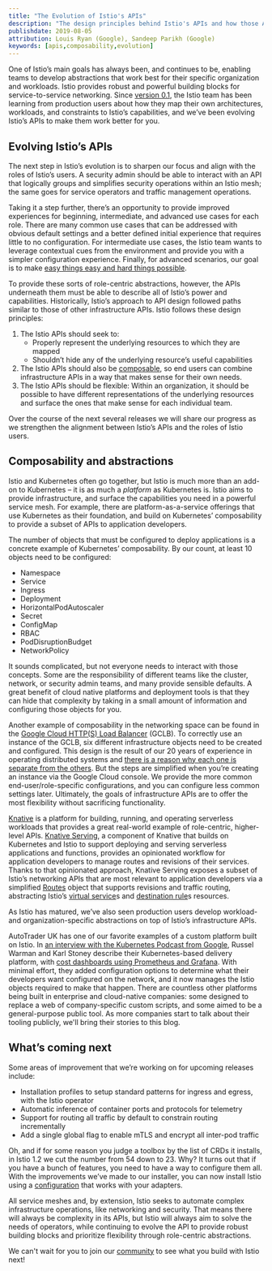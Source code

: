 ```yaml
---
title: "The Evolution of Istio's APIs"
description: "The design principles behind Istio's APIs and how those APIs are evolving."
publishdate: 2019-08-05
attribution: Louis Ryan (Google), Sandeep Parikh (Google)
keywords: [apis,composability,evolution]
---
```


One of Istio’s main goals has always been, and continues to be, enabling teams to develop abstractions that work best for their specific organization and workloads. Istio provides robust and powerful building blocks for service-to-service networking. Since [version 0.1](https://istio.io/blog/2017/0.1-announcement/), the Istio team has been learning from production users about how they map their own architectures, workloads, and constraints to Istio’s capabilities, and we’ve been evolving Istio’s APIs to make them work better for you.

## Evolving Istio’s APIs

The next step in Istio’s evolution is to sharpen our focus and align with the roles of Istio’s users. A security admin should be able to interact with an API that logically groups and simplifies security operations within an Istio mesh; the same goes for service operators and traffic management operations.

Taking it a step further, there’s an opportunity to provide improved experiences for beginning, intermediate, and advanced use cases for each role. There are many common use cases that can be addressed with obvious default settings and a better defined initial experience that requires little to no configuration. For intermediate use cases, the Istio team wants to leverage contextual cues from the environment and provide you with a simpler configuration experience. Finally, for advanced scenarios, our goal is to make [easy things easy and hard things possible](https://www.quora.com/What-is-the-origin-of-the-phrase-make-the-easy-things-easy-and-the-hard-things-possible).

To provide these sorts of role-centric abstractions, however, the APIs underneath them must be able to describe all of Istio’s power and capabilities. Historically, Istio’s approach to API design followed paths similar to those of other infrastructure APIs. Istio follows these design principles:

1. The Istio APIs should seek to:
    - Properly represent the underlying resources to which they are mapped
    - Shouldn’t hide any of the underlying resource’s useful capabilities
1. The Istio APIs should also be [composable](https://en.wikipedia.org/wiki/Composability), so end users can combine infrastructure APIs in a way that makes sense for their own needs.
1. The Istio APIs should be flexible: Within an organization, it should be possible to have different representations of the underlying resources and surface the ones that make sense for each individual team.

Over the course of the next several releases we will share our progress as we strengthen the alignment between Istio’s APIs and the roles of Istio users.

## Composability and abstractions

Istio and Kubernetes often go together, but Istio is much more than an add-on to Kubernetes – it is as much a _platform_ as Kubernetes is. Istio aims to provide infrastructure, and surface the capabilities you need in a powerful service mesh. For example, there are platform-as-a-service offerings that use Kubernetes as their foundation, and build on Kubernetes’ composability to provide a subset of APIs to application developers.

The number of objects that must be configured to deploy applications is a concrete example of Kubernetes’ composability. By our count, at least 10 objects need to be configured:

- Namespace
- Service 
- Ingress
- Deployment
- HorizontalPodAutoscaler
- Secret
- ConfigMap
- RBAC
- PodDisruptionBudget
- NetworkPolicy

It sounds complicated, but not everyone needs to interact with those concepts. Some are the responsibility of different teams like the cluster, network, or security admin teams, and many provide sensible defaults. A great benefit of cloud native platforms and deployment tools is that they can hide that complexity by taking in a small amount of information and configuring those objects for you.

Another example of composability in the networking space can be found in the [Google Cloud HTTP(S) Load Balancer](https://cloud.google.com/load-balancing/docs/https/) (GCLB). To correctly use an instance of the GCLB, six different infrastructure objects need to be created and configured. This design is the result of our 20 years of experience in operating distributed systems and [there is a reason why each one is separate from the others](https://www.youtube.com/watch?v=J5HJ1y6PeyE). But the steps are simplified when you’re creating an instance via the Google Cloud console. We provide the more common end-user/role-specific configurations, and you can configure less common settings later. Ultimately, the goals of infrastructure APIs are to offer the most flexibility without sacrificing functionality.

[Knative](http://knative.dev) is a platform for building, running, and operating serverless workloads that provides a great real-world example of role-centric, higher-level APIs. [Knative Serving](https://knative.dev/docs/serving/), a component of Knative that builds on Kubernetes and Istio to support deploying and serving serverless applications and functions, provides an opinionated workflow for application developers to manage routes and revisions of their services. Thanks to that opinionated approach, Knative Serving exposes a subset of Istio’s networking APIs that are most relevant to application developers via a simplified [Routes](https://github.com/knative/serving/blob/master/docs/spec/spec.md#route) object that supports revisions and traffic routing, abstracting Istio’s [virtual service](https://istio.io/docs/reference/config/networking/v1alpha3/virtual-service/)s and [destination rule](https://istio.io/docs/reference/config/networking/v1alpha3/destination-rule/)s resources.

As Istio has matured, we’ve also seen production users develop workload- and organization-specific abstractions on top of Istio’s infrastructure APIs.

AutoTrader UK has one of our favorite examples of a custom platform built on Istio. In [an interview with the Kubernetes Podcast from Google](https://kubernetespodcast.com/episode/052-autotrader/), Russel Warman and Karl Stoney describe their Kubernetes-based delivery platform, with [cost dashboards using Prometheus and Grafana](https://karlstoney.com/2018/07/07/managing-your-costs-on-kubernetes/). With minimal effort, they added configuration options to determine what their developers want configured on the network, and it now manages the Istio objects required to make that happen. There are countless other platforms being built in enterprise and cloud-native companies: some designed to replace a web of company-specific custom scripts, and some aimed to be a general-purpose public tool. As more companies start to talk about their tooling publicly, we'll bring their stories to this blog.

## What’s coming next

Some areas of improvement that we’re working on for upcoming releases include:

- Installation profiles to setup standard patterns for ingress and egress, with the Istio operator
- Automatic inference of container ports and protocols for telemetry
- Support for routing all traffic by default to constrain routing incrementally
- Add a single global flag to enable mTLS and encrypt all inter-pod traffic

Oh, and if for some reason you judge a toolbox by the list of CRDs it installs, in Istio 1.2 we cut the number from 54 down to 23. Why? It turns out that if you have a bunch of features, you need to have a way to configure them all. With the improvements we’ve made to our installer, you can now install Istio using a [configuration](https://istio.io/docs/setup/kubernetes/additional-setup/config-profiles/) that works with your adapters.

All service meshes and, by extension, Istio seeks to automate complex infrastructure operations, like networking and security. That means there will always be complexity in its APIs, but Istio will always aim to solve the needs of operators, while continuing to evolve the API to provide robust building blocks and prioritize flexibility through role-centric abstractions.

We can't wait for you to join our [community](https://istio.io/about/community/join/) to see what you build with Istio next!
